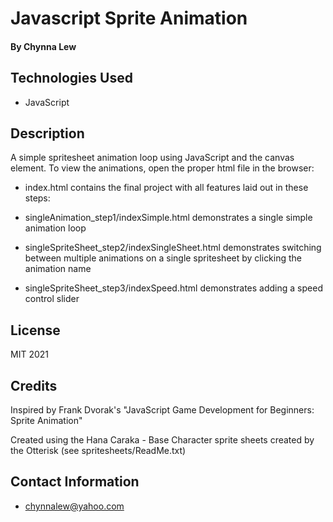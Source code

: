 # Javascript Sprite Animation

#### By Chynna Lew

## Technologies Used

* JavaScript

## Description

A simple spritesheet animation loop using JavaScript and the canvas element. To view the animations, open the proper html file in the browser:

* index.html contains the final project with all features laid out in these steps:

* singleAnimation_step1/indexSimple.html demonstrates a single simple animation loop

* singleSpriteSheet_step2/indexSingleSheet.html demonstrates switching between multiple animations on a single spritesheet by clicking the animation name

* singleSpriteSheet_step3/indexSpeed.html demonstrates adding a speed control slider

## License

MIT 2021

## Credits

Inspired by Frank Dvorak's "JavaScript Game Development for Beginners: Sprite Animation"

Created using the Hana Caraka - Base Character sprite sheets created by the Otterisk (see spritesheets/ReadMe.txt)

## Contact Information

* <chynnalew@yahoo.com>